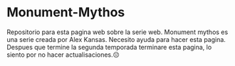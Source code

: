 # Monument-Mythos
Repositorio para esta pagina web sobre la serie web.
Monument mythos es una serie creada por Alex Kansas.
Necesito ayuda para hacer esta pagina.
Despues que termine la segunda temporada terminare esta pagina, lo siento por no hacer actualisaciones.😔
